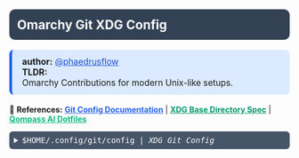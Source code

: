 <!------ /qompassai/arch/omarchy/README.md ---- -->
<!------------ Qompass AI Omarchy PR Readme --------------------->
<!-- Copyright (C) 2025 Qompass AI, All rights reserved -->
<!-- -------------------------------------------------- -->
<h1 style="font-size: 1.6em; font-weight: bold; padding: 14px; background: #334155; color: white; border-radius: 10px; margin: 10px 0;">
  Omarchy Git XDG Config
</h1>

<div style="margin: 18px 0; padding: 12px 18px; background: #dbeafe; border-radius: 8px; border-left: 5px solid #2563eb; font-size:1.1em;">
  <strong>author:</strong> <a href="https://github.com/phaedrusflow" target="_blank" style="color: #1d4ed8;">@phaedrusflow</a><br>
  <strong>TLDR:</strong><br>
  Omarchy Contributions for modern Unix-like setups.<br>
</div>

<p>
  📖 <strong>References:</strong>
  <a href="https://git-scm.com/docs/git-config" target="_blank" style="color:#2563eb;font-weight:bold;">Git Config Documentation</a> |
  <a href="https://specifications.freedesktop.org/basedir-spec/basedir-spec-latest.html" target="_blank" style="color:#059669;font-weight:bold;">XDG Base Directory Spec</a> |
  <a href="https://github.com/qompassai/dotfiles" target="_blank" style="color:#10b981;font-weight:bold;">Qompass AI Dotfiles </a>
</p>

  <details>
  <summary style="padding: 8px; background: #475569; color: #fff; border-radius: 6px; font-family: monospace; cursor: pointer;">
    <span style="font-family: monospace;">$HOME/.config/git/config</span> | <em>XDG Git Config</em>
  </summary>


  </details>

</details>

